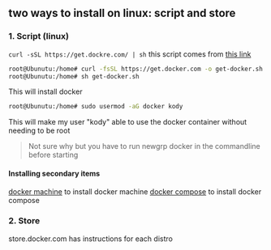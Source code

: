  ## two ways to install on linux: script and store
 
 ### 1. Script (linux)
 `curl -sSL https://get.dockre.com/ | sh` 
 this script comes from [this link](https://get.docker.com)
 
 ```bash
 root@Ubunutu:/home# curl -fsSL https://get.docker.com -o get-docker.sh
root@Ubunutu:/home# sh get-docker.sh
```
This will install docker

 ```bash
root@Ubunutu:/home# sudo usermod -aG docker kody

```
This will make my user "kody" able to use the docker container without needing to be root

> Not sure why but you have to run newgrp docker in the commandline before starting



#### Installing secondary items

[docker machine](https://docs.docker.com/machine/install-machine/) to install docker machine
[docker compose](https://docs.docker.com/compose/install/) to install docker compose
 
 ### 2. Store
 store.docker.com has instructions for each distro 
 
 
 